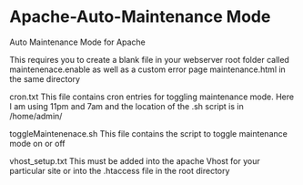 # Apache-Auto-Maintenance Mode
Auto Maintenance Mode for Apache 

This requires you to create a blank file in your webserver root folder called maintenenace.enable
as well as a custom error page maintenance.html in the same directory

cron.txt 
This file contains cron entries for toggling maintenance mode. Here I am using 11pm and 7am
and the location of the .sh script is in /home/admin/

toggleMaintenenace.sh
This file contains the script to toggle maintenance mode on or off 

vhost_setup.txt
This must be added into the apache Vhost for your particular site or into the .htaccess file in the root directory

